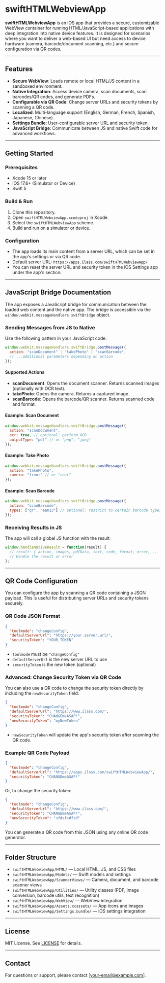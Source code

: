 # swiftHTMLWebviewApp

**swiftHTMLWebviewApp** is an iOS app that provides a secure, customizable WebView container for running HTML/JavaScript-based applications with deep integration into native device features. It is designed for scenarios where you want to deliver a web-based UI but need access to device hardware (camera, barcode/document scanning, etc.) and secure configuration via QR codes.

---

## Features

- **Secure WebView**: Loads remote or local HTML/JS content in a sandboxed environment.
- **Native Integration**: Access device camera, scan documents, scan barcodes/QR codes, and generate PDFs.
- **Configurable via QR Code**: Change server URLs and security tokens by scanning a QR code.
- **Localized**: Multi-language support (English, German, French, Spanish, Japanese, Chinese).
- **Settings Bundle**: User-configurable server URL and security token.
- **JavaScript Bridge**: Communicate between JS and native Swift code for advanced workflows.

---

## Getting Started

### Prerequisites

- Xcode 15 or later
- iOS 17.6+ (Simulator or Device)
- Swift 5

### Build & Run

1. Clone this repository.
2. Open `swiftHTMLWebviewApp.xcodeproj` in Xcode.
3. Select the `swiftHTMLWebviewApp` scheme.
4. Build and run on a simulator or device.

### Configuration

- The app loads its main content from a server URL, which can be set in the app's settings or via QR code.
- Default server URL: `https://apps.ilass.com/swiftHTMLWebviewApp/`
- You can reset the server URL and security token in the iOS Settings app under the app's section.

---

## JavaScript Bridge Documentation

The app exposes a JavaScript bridge for communication between the loaded web content and the native app. The bridge is accessible via the `window.webkit.messageHandlers.swiftBridge` object.

### Sending Messages from JS to Native

Use the following pattern in your JavaScript code:

```js
window.webkit.messageHandlers.swiftBridge.postMessage({
  action: "scanDocument" | "takePhoto" | "scanBarcode",
  // ...additional parameters depending on action
});
```

#### Supported Actions

- **scanDocument**: Opens the document scanner. Returns scanned images (optionally with OCR text).
- **takePhoto**: Opens the camera. Returns a captured image.
- **scanBarcode**: Opens the barcode/QR scanner. Returns scanned code and format.

#### Example: Scan Document

```js
window.webkit.messageHandlers.swiftBridge.postMessage({
  action: "scanDocument",
  ocr: true, // optional: perform OCR
  outputType: "pdf" // or "png", "jpeg"
});
```

#### Example: Take Photo

```js
window.webkit.messageHandlers.swiftBridge.postMessage({
  action: "takePhoto",
  camera: "front" // or "rear"
});
```

#### Example: Scan Barcode

```js
window.webkit.messageHandlers.swiftBridge.postMessage({
  action: "scanBarcode",
  types: ["qr", "ean13"] // optional: restrict to certain barcode types
});
```

### Receiving Results in JS

The app will call a global JS function with the result:

```js
window.handleNativeResult = function(result) {
  // result: { action, images, pdfData, text, code, format, error, ... }
  // Handle the result or error
};
```

---

## QR Code Configuration

You can configure the app by scanning a QR code containing a JSON payload. This is useful for distributing server URLs and security tokens securely.

### QR Code JSON Format

```json
{
  "toolmode": "changeConfig",
  "defaultServerUrl": "https://your.server.url/",
  "securityToken": "YOUR_TOKEN"
}
```

- `toolmode` must be `"changeConfig"`
- `defaultServerUrl` is the new server URL to use
- `securityToken` is the new token (optional)

### Advanced: Change Security Token via QR Code

You can also use a QR code to change the security token directly by including the `newSecurityToken` field:

```json
{
  "toolmode": "changeConfig",
  "defaultServerUrl": "https://www.ilass.com/",
  "securityToken": "CHANGEmeASAP!",
  "newSecurityToken": "myNewToken"
}
```

- `newSecurityToken` will update the app's security token after scanning the QR code.

### Example QR Code Payload

```json
{
  "toolmode": "changeConfig",
  "defaultServerUrl": "https://apps.ilass.com/swiftHTMLWebviewApp/",
  "securityToken": "CHANGEmeASAP!"
}
```

Or, to change the security token:

```json
{
  "toolmode": "changeConfig",
  "defaultServerUrl": "https://www.ilass.com/",
  "securityToken": "CHANGEmeASAP!",
  "newSecurityToken": "sfdsfsdfsd"
}
```

You can generate a QR code from this JSON using any online QR code generator.

---

## Folder Structure

- `swiftHTMLWebviewApp/HTML/` — Local HTML, JS, and CSS files
- `swiftHTMLWebviewApp/Models/` — Swift models and settings
- `swiftHTMLWebviewApp/ScannerViews/` — Camera, document, and barcode scanner views
- `swiftHTMLWebviewApp/Utilities/` — Utility classes (PDF, image conversion, barcode utils, text recognition)
- `swiftHTMLWebviewApp/WebView/` — WebView integration
- `swiftHTMLWebviewApp/Assets.xcassets/` — App icons and images
- `swiftHTMLWebviewApp/Settings.bundle/` — iOS settings integration

---

## License

MIT License. See [LICENSE](LICENSE) for details.

---

## Contact

For questions or support, please contact [your-email@example.com].